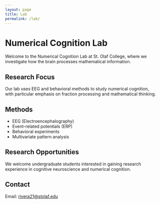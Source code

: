 ```yaml
---
layout: page
title: Lab
permalink: /lab/
---
```


# Numerical Cognition Lab

Welcome to the Numerical Cognition Lab at St. Olaf College, where we investigate how the brain processes mathematical information.

## Research Focus

Our lab uses EEG and behavioral methods to study numerical cognition, with particular emphasis on fraction processing and mathematical thinking.

## Methods

- EEG (Electroencephalography)
- Event-related potentials (ERP)
- Behavioral experiments
- Multivariate pattern analysis

## Research Opportunities

We welcome undergraduate students interested in gaining research experience in cognitive neuroscience and numerical cognition.

## Contact

Email: rivera21@stolaf.edu

